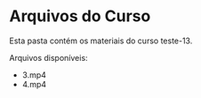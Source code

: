 # Arquivos do Curso

Esta pasta contém os materiais do curso teste-13.

Arquivos disponíveis:
- 3.mp4
- 4.mp4